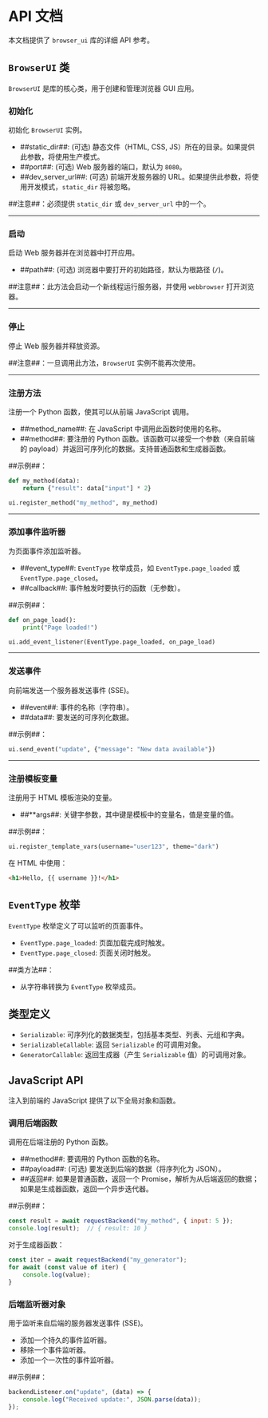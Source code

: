 # API 文档

本文档提供了 ``browser_ui`` 库的详细 API 参考。

## ``BrowserUI`` 类

``BrowserUI`` 是库的核心类，用于创建和管理浏览器 GUI 应用。

### 初始化

初始化 ``BrowserUI`` 实例。

- ##static_dir##: (可选) 静态文件（HTML, CSS, JS）所在的目录。如果提供此参数，将使用生产模式。
- ##port##: (可选) Web 服务器的端口，默认为 ``8080``。
- ##dev_server_url##: (可选) 前端开发服务器的 URL。如果提供此参数，将使用开发模式，``static_dir`` 将被忽略。

##注意##：必须提供 ``static_dir`` 或 ``dev_server_url`` 中的一个。

---

### 启动

启动 Web 服务器并在浏览器中打开应用。

- ##path##: (可选) 浏览器中要打开的初始路径，默认为根路径 (``/``)。

##注意##：此方法会启动一个新线程运行服务器，并使用 ``webbrowser`` 打开浏览器。

---

### 停止

停止 Web 服务器并释放资源。

##注意##：一旦调用此方法，``BrowserUI`` 实例不能再次使用。

---

### 注册方法

注册一个 Python 函数，使其可以从前端 JavaScript 调用。

- ##method_name##: 在 JavaScript 中调用此函数时使用的名称。
- ##method##: 要注册的 Python 函数。该函数可以接受一个参数（来自前端的 payload）并返回可序列化的数据。支持普通函数和生成器函数。

##示例##：
```python
def my_method(data):
    return {"result": data["input"] * 2}

ui.register_method("my_method", my_method)
```

---

### 添加事件监听器

为页面事件添加监听器。

- ##event_type##: ``EventType`` 枚举成员，如 ``EventType.page_loaded`` 或 ``EventType.page_closed``。
- ##callback##: 事件触发时要执行的函数（无参数）。

##示例##：
```python
def on_page_load():
    print("Page loaded!")

ui.add_event_listener(EventType.page_loaded, on_page_load)
```

---

### 发送事件

向前端发送一个服务器发送事件 (SSE)。

- ##event##: 事件的名称（字符串）。
- ##data##: 要发送的可序列化数据。

##示例##：
```python
ui.send_event("update", {"message": "New data available"})
```

---

### 注册模板变量

注册用于 HTML 模板渲染的变量。

- ##**args##: 关键字参数，其中键是模板中的变量名，值是变量的值。

##示例##：
```python
ui.register_template_vars(username="user123", theme="dark")
```

在 HTML 中使用：
```html
<h1>Hello, {{ username }}!</h1>
```

## ``EventType`` 枚举

``EventType`` 枚举定义了可以监听的页面事件。

- ``EventType.page_loaded``: 页面加载完成时触发。
- ``EventType.page_closed``: 页面关闭时触发。

##类方法##：
- 从字符串转换为 ``EventType`` 枚举成员。

## 类型定义

- ``Serializable``: 可序列化的数据类型，包括基本类型、列表、元组和字典。
- ``SerializableCallable``: 返回 ``Serializable`` 的可调用对象。
- ``GeneratorCallable``: 返回生成器（产生 ``Serializable`` 值）的可调用对象。

## JavaScript API

注入到前端的 JavaScript 提供了以下全局对象和函数。

### 调用后端函数

调用在后端注册的 Python 函数。

- ##method##: 要调用的 Python 函数的名称。
- ##payload##: (可选) 要发送到后端的数据（将序列化为 JSON）。
- ##返回##: 如果是普通函数，返回一个 Promise，解析为从后端返回的数据；如果是生成器函数，返回一个异步迭代器。

##示例##：
```javascript
const result = await requestBackend("my_method", { input: 5 });
console.log(result);  // { result: 10 }
```

对于生成器函数：
```javascript
const iter = await requestBackend("my_generator");
for await (const value of iter) {
    console.log(value);
}
```

### 后端监听器对象

用于监听来自后端的服务器发送事件 (SSE)。

- 添加一个持久的事件监听器。
- 移除一个事件监听器。
- 添加一个一次性的事件监听器。

##示例##：
```javascript
backendListener.on("update", (data) => {
    console.log("Received update:", JSON.parse(data));
});
```
